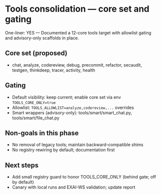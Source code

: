 # Tools consolidation — core set and gating

One-liner: YES — Documented a 12-core tools target with allowlist gating and advisory-only scaffolds in place.

## Core set (proposed)
- chat, analyze, codereview, debug, precommit, refactor, secaudit, testgen, thinkdeep, tracer, activity, health

## Gating
- Default visibility: keep current; enable core set via env `TOOLS_CORE_ONLY=true`
- Allowlist: `TOOLS_ALLOWLIST=analyze,codereview,...` overrides
- Smart wrappers (advisory-only): tools/smart/smart_chat.py, tools/smart/file_chat.py

## Non-goals in this phase
- No removal of legacy tools; maintain backward-compatible shims
- No registry rewiring by default; documentation first

## Next steps
- Add small registry guard to honor TOOLS_CORE_ONLY (behind gate; off by default)
- Canary with local runs and EXAI-WS validation; update report

